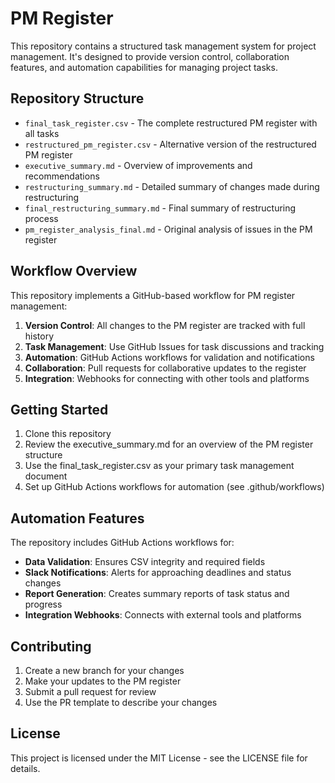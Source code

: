# PM Register

This repository contains a structured task management system for project management. It's designed to provide version control, collaboration features, and automation capabilities for managing project tasks.

## Repository Structure

- `final_task_register.csv` - The complete restructured PM register with all tasks
- `restructured_pm_register.csv` - Alternative version of the restructured PM register
- `executive_summary.md` - Overview of improvements and recommendations
- `restructuring_summary.md` - Detailed summary of changes made during restructuring
- `final_restructuring_summary.md` - Final summary of restructuring process
- `pm_register_analysis_final.md` - Original analysis of issues in the PM register

## Workflow Overview

This repository implements a GitHub-based workflow for PM register management:

1. **Version Control**: All changes to the PM register are tracked with full history
2. **Task Management**: Use GitHub Issues for task discussions and tracking
3. **Automation**: GitHub Actions workflows for validation and notifications
4. **Collaboration**: Pull requests for collaborative updates to the register
5. **Integration**: Webhooks for connecting with other tools and platforms

## Getting Started

1. Clone this repository
2. Review the executive_summary.md for an overview of the PM register structure
3. Use the final_task_register.csv as your primary task management document
4. Set up GitHub Actions workflows for automation (see .github/workflows)

## Automation Features

The repository includes GitHub Actions workflows for:

- **Data Validation**: Ensures CSV integrity and required fields
- **Slack Notifications**: Alerts for approaching deadlines and status changes
- **Report Generation**: Creates summary reports of task status and progress
- **Integration Webhooks**: Connects with external tools and platforms

## Contributing

1. Create a new branch for your changes
2. Make your updates to the PM register
3. Submit a pull request for review
4. Use the PR template to describe your changes

## License

This project is licensed under the MIT License - see the LICENSE file for details.
